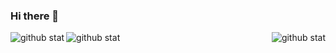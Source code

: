 ### Hi there 👋

<!--
**da20shadow/da20shadow** is a ✨ _special_ ✨ repository because its `README.md` (this file) appears on your GitHub profile.

Here are some ideas to get you started:

- 🔭 I’m currently working on ...
- 🌱 I’m currently learning ...
- 👯 I’m looking to collaborate on ...
- 🤔 I’m looking for help with ...
- 💬 Ask me about ...
- 📫 How to reach me: ...
- 😄 Pronouns: ...
- ⚡ Fun fact: ...
-->
<img align='left' src='https://github-readme-stats.vercel.app/api?username=da20shadow&show_icons=true&theme=dracula' alt='github stat' />
<img align='center' src='https://github-readme-streak-stats.herokuapp.com/?user=da20shadow' alt='github stat' />
<img align='right' src='https://github-readme-stats.vercel.app/api/top-langs/?username=da20shadow&layout=compact' alt='github stat' />

